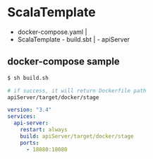 # ScalaTemplate

- docker-compose.yaml
|
- ScalaTemplate - build.sbt
                |
                - apiServer
                

## docker-compose sample
```bash
$ sh build.sh

# if success, it will return Dockerfile path
apiServer/target/docker/stage
```
```yaml
version: "3.4"
services:
  api-server:
    restart: always
    build: apiServer/target/docker/stage
    ports:
      - 18080:18080
```          
